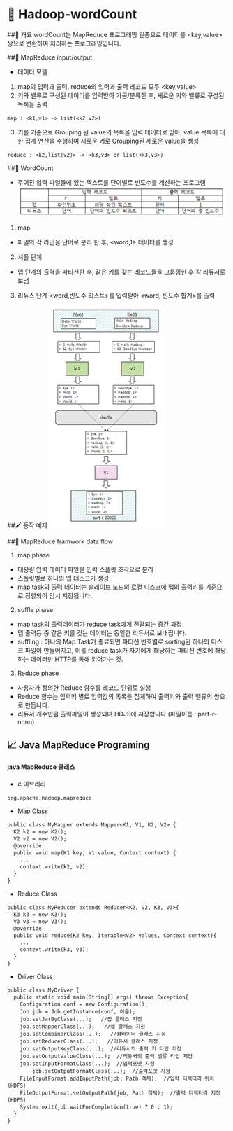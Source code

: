 # 📆 Hadoop-wordCount

##📝 개요
wordCount는 MapReduce 프로그래밍 일종으로 데이터를 <key,value>쌍으로 변환하여 처리하는 프로그래밍입니다.

##📂 MapReduce input/output
- 데이터 모델
1) map의 입력과 출력, reduce의 입력과 출력 레코드 모두 <key,value>
2) 키와 밸류로 구성된 데이터를 입력받아 가공/분류한 후, 새로운 키와 밸류로 구성된 목록을 출력
~~~
map : <k1,v1> -> list(<k2,v2>)
~~~
3) 키를 기준으로 Grouping 된 value의 목록을 입력 데이터로 받아, value 목록에 대한 집계 연산을 수행하여 새로운 키로 Grouping된 새로운 value을 생성
~~~
reduce : <k2,list(v2)> -> <k3,v3> or list(<k3,v3>)
~~~

##📂 WordCount
- 주어진 입력 파일들에 있는 텍스트를 단어별로 빈도수를 계산하는 프로그램
![wordCount recorde](./image/wordcount.png)

1) map
- 파일의 각 라인을 단어로 분리 한 후, <word,1> 데이터를 생성
2) 셔플 단계 
- 맵 단계의 출력을 파티션한 후, 같은 키를 갖는 레코드들을 그룹핑한 후 각 리듀서로 보냄
3) 리듀스 단계
<word,빈도수 리스트>를 입력받아 <word, 빈도수 합계>를 출력

##🖌 동작 예제
![wordCount processing](./image/wordcount2.png)

##📝 MapReduce framwork data flow
1) map phase
- 대용량 입력 데이터 파일을 입력 스플릿 조각으로 분리
- 스플릿별로 하나의 맵 테스크가 생성
- map task의 출력 데이터는 슬레이브 노드의 로컬 디스크에 맵의 출력키를 기준으로 정렬되어 임시 저장됩니다.

2) suffle phase
- map task의 출력데이터가 reduce task에게 전달되는 중간 과정
- 맵 출력등 중 같은 키를 갖는 데이터는 동일한 리듀서로 보내집니다.
- suffling : 하나의 Map Task가 종료되면 파티션 번호별로 sorting된 하나의 디스크 파일이 만들어지고, 이를 reduce task가 자기에게 해당하는 파티션 번호에 해당하는 데이터만 HTTP를 통해 읽어가는 것.

3) Reduce phase
- 사용자가 정의한 Reduce 함수를 레코드 단위로 실행
- Reduce 함수는 입력키 별로 입력값의 목록을 집계하여 출력키와 출력 벨류의 쌍으로 만듭니다.
- 리듀서 개수만큼 출력파일이 생성되며 HDJS에 저장합니다
(파일이름 : part-r-nnnn)

## 📈 Java MapReduce Programing

#### java MapReduce 클래스
- 라이브러리
~~~ 
org.apache.hadoop.mapreduce
~~~
- Map Class
~~~
public class MyMapper extends Mapper<K1, V1, K2, V2> {
  K2 k2 = new K2();
  V2 v2 = new V2();
  @override 
  public void map(K1 key, V1 value, Context context) {
    ...
    context.write(k2, v2);
  }
}
~~~

- Reduce Class
~~~
public class MyReducer extends Reducer<K2, V2, K3, V3>{
  K3 k3 = new K3();
  V3 v3 = new V3();
  @override 
  public void reduce(K2 key, Iterable<V2> values, Context context){
    ...
    context.write(k3, v3);
  }
}
~~~

- Driver Class
~~~
public class MyDriver {
  public static void main(String[] args) throws Exception{
    Configuration conf = new Configuration();
    Job job = Job.getInstance(conf, 이름);
    job.setJarByClass(...);   //잡 클래스 지정
    job.setMapperClass(...);   //맵 클래스 지정
    job.setCombinerClass(...);   //컴바이너 클래스 지정
    job.setReducerClass(...);   //리듀서 클래스 지정
    job.setOutputKeyClass(...);  //리듀서의 출력 키 타입 지정
    job.setOutputValueClass(...);  //리듀서의 출력 밸류 타입 지정
    job.setInputFormatClass(...);  //입력포맷 지정 
		job.setOutputFormatClass(...);  //출력포맷 지정 
    FileInputFormat.addInputPath(job, Path 객체);  //입력 디렉터리 위치(HDFS)
    FileOutputFormat.setOutputPath(job, Path 객체);  //출력 디렉터리 지정(HDFS) 
    System.exit(job.waitForCompletion(true) ? 0 : 1);
  }
}
~~~